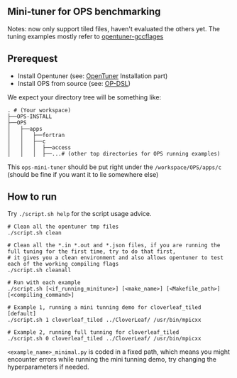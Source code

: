 ## Mini-tuner for OPS benchmarking

Notes: now only support tiled files, haven't evaluated the others yet.
The tuning examples mostly refer to [opentuner-gccflages](https://github.com/jansel/opentuner/tree/567c48bc3cc66a178fc5462ecc58dd48670bbbf9/examples/gccflags)

## Prerequest

- Install Opentuner (see: [OpenTuner](https://github.com/jansel/opentuner/tree/567c48bc3cc66a178fc5462ecc58dd48670bbbf9) Installation part)
- Install OPS from source (see: [OP-DSL](https://github.com/OP-DSL/OPS))

We expect your directory tree will be something like:

```shell
. # (Your workspace)
├──OPS-INSTALL
├──OPS 
│   ├──apps 
│   │   ├──fortran
│   │   ├──c 
│   │   │  ├──access 
│   │   │  ├──...# (other top directories for OPS running examples)
```

This `ops-mini-tuner` should be put right under the `/workspace/OPS/apps/c` (should be fine if you want it to lie somewhere else)

## How to run

Try `./script.sh help` for the script usage advice.

```shell
# Clean all the opentuner tmp files
./script.sh clean 

# Clean all the *.in *.out and *.json files, if you are running the full tuning for the first time, try to do that first, 
# it gives you a clean environment and also allows opentuner to test each of the working compiling flags
./script.sh cleanall

# Run with each example
./script.sh [<if_running_minitune>] [<make_name>] [<Makefile_path>] [<compiling_command>]

# Example 1, running a mini tunning demo for cloverleaf_tiled [default]
./script.sh 1 cloverleaf_tiled ../CloverLeaf/ /usr/bin/mpicxx

# Example 2, running full tunning for cloverleaf_tiled 
./script.sh 0 cloverleaf_tiled ../CloverLeaf/ /usr/bin/mpicxx
```


`<example_name>_minimal.py` is coded in a fixed path, which means you might encounter errors while running the mini tunning demo, try changing the hyperparameters if needed.
